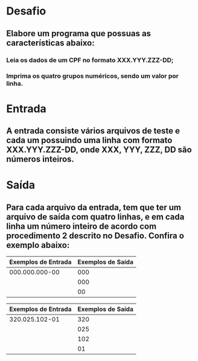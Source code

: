 # Desafio
## Elabore um programa que possuas as características abaixo:

### Leia os dados de um CPF no formato XXX.YYY.ZZZ-DD;
### Imprima os quatro grupos numéricos, sendo um valor por linha.
# Entrada
## A entrada consiste vários arquivos de teste e cada um possuindo uma linha com formato XXX.YYY.ZZZ-DD, onde XXX, YYY, ZZZ, DD são números inteiros.

# Saída
## Para cada arquivo da entrada, tem que ter um arquivo de saída com quatro linhas, e em cada linha um número inteiro de acordo com procedimento 2 descrito no Desafio. Confira o exemplo abaixo:

 
|Exemplos de Entrada |	Exemplos de Saída |
|--------------------|--------------------|
|000.000.000-00      | 000                |
|                    | 000                |
|                    | 00                 |


|Exemplos de Entrada |	Exemplos de Saída |
|--------------------|--------------------|
|320.025.102-01      | 320                |
|                    | 025                |
|                    | 102                |
|                    | 01                 |
 
